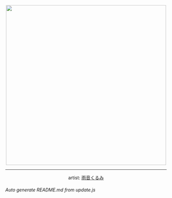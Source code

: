 
<p align="center">
  <img width="500" src="https://nekos.best/api/v2/neko/0211.png">
  <hr/>
  <center>
    artist: <a href="https://www.pixiv.net/en/artworks/76002743">雨音くるみ</a>
  </center>
</p>


###### Auto generate README.md from update.js

